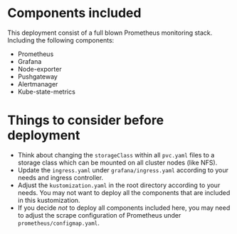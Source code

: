 # Components included
This deployment consist of a full blown Prometheus monitoring stack. Including the following components:

- Prometheus
- Grafana
- Node-exporter
- Pushgateway
- Alertmanager
- Kube-state-metrics

# Things to consider before deployment

- Think about changing the `storageClass` within all `pvc.yaml` files to a storage class which can be mounted on all cluster nodes (like NFS).
- Update the `ingress.yaml` under `grafana/ingress.yaml` according to your needs and ingress controller.
- Adjust the `kustomization.yaml` in the root directory according to your needs. You may not want to deploy all the components that are included in this kustomization.
- If you decide *not* to deploy all components included here, you may need to adjust the scrape configuration of Prometheus under `prometheus/configmap.yaml`.